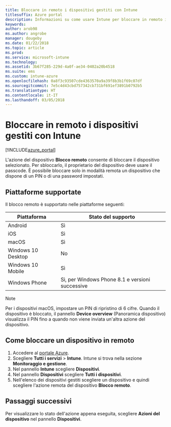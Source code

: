 ```yaml
---
title: Bloccare in remoto i dispositivi gestiti con Intune
titlesuffix: Azure portal
description: Informazioni su come usare Intune per bloccare in remoto i dispositivi gestiti."
keywords: 
author: arob98
ms.author: angrobe
manager: dougeby
ms.date: 01/22/2018
ms.topic: article
ms.prod: 
ms.service: microsoft-intune
ms.technology: 
ms.assetid: 3b67f285-229d-4a0f-ae34-0402a20b4518
ms.suite: ems
ms.custom: intune-azure
ms.openlocfilehash: 0a8f3c93507cde4363570a9a39f8b3b1f69c07df
ms.sourcegitcommit: 7e5c4d43cbd757342cb731bf691ef3891b0792b5
ms.translationtype: HT
ms.contentlocale: it-IT
ms.lasthandoff: 03/05/2018
---
```

# <a name="remotely-lock-managed-devices-with-intune"></a>Bloccare in remoto i dispositivi gestiti con Intune


[!INCLUDE[azure_portal](./includes/azure_portal.md)]

L'azione del dispositivo **Blocco remoto** consente di bloccare il dispositivo selezionato. Per sbloccarlo, il proprietario del dispositivo deve usare il passcode. È possibile bloccare solo in modalità remota un dispositivo che dispone di un PIN o di una password impostati.

## <a name="supported-platforms"></a>Piattaforme supportate

Il blocco remoto è supportato nelle piattaforme seguenti:

|Piattaforma|Stato del supporto|
|---|---|
|Android|Sì|
|iOS|Sì|
|macOS|Sì|
|Windows 10 Desktop|No|
|Windows 10 Mobile|Sì|
|Windows Phone|Sì, per Windows Phone 8.1 e versioni successive|

> [!NOTE]  
> Per i dispositivi macOS, impostare un PIN di ripristino di 6 cifre. Quando il dispositivo è bloccato, il pannello **Device overview** (Panoramica dispositivo) visualizza il PIN fino a quando non viene inviata un'altra azione del dispositivo.

## <a name="how-to-remote-lock-a-device"></a>Come bloccare un dispositivo in remoto

1. Accedere al [portale Azure](https://portal.azure.com).
2. Scegliere **Tutti i servizi** > **Intune**. Intune si trova nella sezione **Monitoraggio e gestione**.
3. Nel pannello **Intune** scegliere **Dispositivi**.
4. Nel pannello **Dispositivi** scegliere **Tutti i dispositivi**.
5. Nell'elenco dei dispositivi gestiti scegliere un dispositivo e quindi scegliere l'azione remota del dispositivo **Blocco remoto**.

## <a name="next-steps"></a>Passaggi successivi

Per visualizzare lo stato dell'azione appena eseguita, scegliere **Azioni del dispositivo** nel pannello **Dispositivi**.
